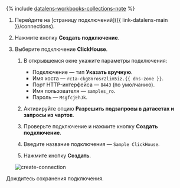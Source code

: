 
{% include [datalens-workbooks-collections-note](../../../_includes/datalens/operations/datalens-workbooks-collections-note.md) %}




1. Перейдите на [страницу подключений]({{ link-datalens-main }}/connections).


1. Нажмите кнопку **Создать подключение**.



1. Выберите подключение **ClickHouse**.

      
   1. В открывшемся окне укажите параметры подключения:

      * Подключение — тип **Указать вручную**.
      * Имя хоста — `rc1a-ckg8nrosr2lim5iz.{{ dns-zone }}`.
      * Порт HTTP-интерфейса — `8443` (по умолчанию).
      * Имя пользователя — `samples_ro`.
      * Пароль — `MsgfcjEhJk`.

    1. Активируйте опцию **Разрешить подзапросы в датасетах и запросы из чартов**.
    1. Проверьте подключение и нажмите кнопку **Создать подключение**.
    1. Введите название подключения — `Sample ClickHouse`.
    1. Нажмите кнопку **Создать**.

      
      ![create-connection](../../../_assets/datalens/sql-chart/create-sample-connection-sql-chart.png)
      


Дождитесь сохранения подключения.
